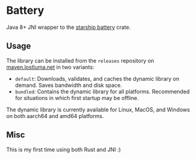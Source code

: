 Battery
=======

Java 8+ JNI wrapper to the [starship battery](https://crates.io/crates/starship-battery) crate.

Usage
-----

The library can be installed from the `releases` repository on [maven.lostluma.net](https://maven.lostluma.net/#/releases/net/lostluma/battery) in two variants:

- `default`: Downloads, validates, and caches the dynamic library on demand. Saves bandwidth and disk space.
- `bundled`: Contains the dynamic library for all platforms. Recommended for situations in which first startup may be offline.

The dynamic library is currently available for Linux, MacOS, and Windows on both aarch64 and amd64 platforms.

Misc
----

This is my first time using both Rust and JNI :)
